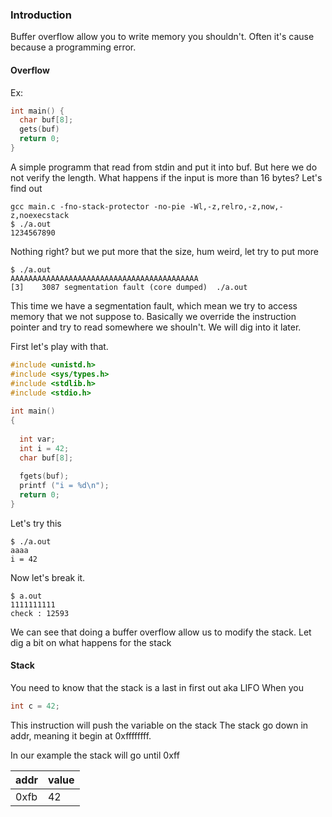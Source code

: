 ### Introduction 

Buffer overflow allow you to write memory you shouldn't.
Often it's cause because a programming error.


#### Overflow
Ex: 

```c
int main() {
  char buf[8];
  gets(buf)
  return 0;
}
```

A simple programm that read from stdin and put it into buf.
But here we do not verify the length. What happens if the input is more than 16 bytes?
Let's find out

```
gcc main.c -fno-stack-protector -no-pie -Wl,-z,relro,-z,now,-z,noexecstack 
$ ./a.out
1234567890
```

Nothing right? but we put more that the size, hum weird, let try to put more
```
$ ./a.out
AAAAAAAAAAAAAAAAAAAAAAAAAAAAAAAAAAAAAAAAAA
[3]    3087 segmentation fault (core dumped)  ./a.out

```

This time we have a segmentation fault, which mean we try to access memory that we not suppose to.
Basically we override the instruction pointer and try to read somewhere we shouln't. We will dig into it later.

First let's play with that.

```c
#include <unistd.h>
#include <sys/types.h>
#include <stdlib.h>
#include <stdio.h>
     
int main()
{
 
  int var;
  int i = 42;
  char buf[8];
 
  fgets(buf);
  printf ("i = %d\n");
  return 0;
}
```

Let's try this
```
$ ./a.out
aaaa
i = 42
```

Now let's break it.
```
$ a.out
1111111111
check : 12593
```

We can see that doing a buffer overflow allow us to modify the stack.
Let dig a bit on what happens for the stack

#### Stack 

You need to know that the stack is a last in first out aka LIFO
When you 


```c
int c = 42;
```
This instruction will push the variable on the stack
The stack go down in addr, meaning it begin at 0xffffffff.

In our example the stack will go until 0xff

| addr  | value |
|-------|-------|
|  0xfb |  42   |
